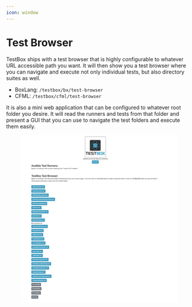 ```yaml
---
icon: window
---
```


# Test Browser

TestBox ships with a test browser that is highly configurable to whatever URL accessible path you want. It will then show you a test browser where you can navigate and execute not only individual tests, but also directory suites as well.

* BoxLang: `/testbox/bx/test-browser`
* CFML: `/testbox/cfml/test-browser`

It is also a mini web application that can be configured to whatever root folder you desire.  It will read the runners and tests from that folder and present a GUI that you can use to navigate the test folders and execute them easily.

<figure><img src="../../.gitbook/assets/image (1) (1).png" alt=""><figcaption></figcaption></figure>
